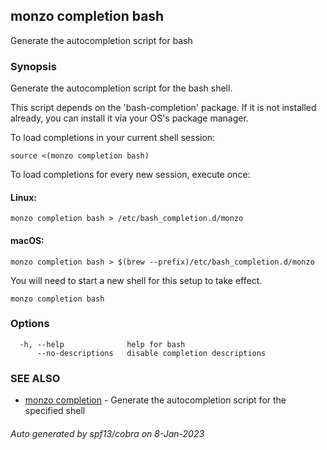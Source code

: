 ## monzo completion bash

Generate the autocompletion script for bash

### Synopsis

Generate the autocompletion script for the bash shell.

This script depends on the 'bash-completion' package.
If it is not installed already, you can install it via your OS's package manager.

To load completions in your current shell session:

	source <(monzo completion bash)

To load completions for every new session, execute once:

#### Linux:

	monzo completion bash > /etc/bash_completion.d/monzo

#### macOS:

	monzo completion bash > $(brew --prefix)/etc/bash_completion.d/monzo

You will need to start a new shell for this setup to take effect.


```
monzo completion bash
```

### Options

```
  -h, --help              help for bash
      --no-descriptions   disable completion descriptions
```

### SEE ALSO

* [monzo completion](monzo_completion.md)	 - Generate the autocompletion script for the specified shell

###### Auto generated by spf13/cobra on 8-Jan-2023
